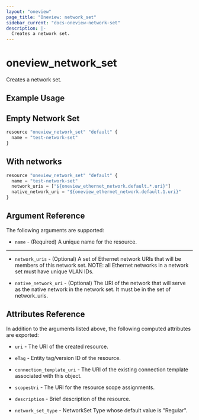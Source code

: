 ```yaml
---
layout: "oneview"
page_title: "Oneview: network_set"
sidebar_current: "docs-oneview-network-set"
description: |-
  Creates a network set.
---
```


# oneview\_network\_set

Creates a network set.

## Example Usage
## Empty Network Set
```js
resource "oneview_network_set" "default" {
  name = "test-network-set"
}
```
## With networks 
```js
resource "oneview_network_set" "default" {
  name = "test-network-set"
  network_uris = ["${oneview_ethernet_network.default.*.uri}"]
  native_network_uri = "${oneview_ethernet_network.default.1.uri}"
}
```
## Argument Reference

The following arguments are supported: 

* `name` - (Required) A unique name for the resource.

- - -

* `network_uris` - (Optional) A set of Ethernet network URIs that will be members of this network set. 
  NOTE: all Ethernet networks in a network set must have unique VLAN IDs.
  
* `native_network_uri` - (Optional) The URI of the network that will serve as the native network 
  in the network set. It must be in the set of network_uris.

## Attributes Reference

In addition to the arguments listed above, the following computed attributes are exported:

* `uri` - The URI of the created resource.

* `eTag` - Entity tag/version ID of the resource.

* `connection_template_uri` - The URI of the existing connection template associated with this object.

* `scopesUri` - The URI for the resource scope assignments.

* `description` - Brief description of the resource.

* `network_set_type` - NetworkSet Type whose default value is "Regular".
